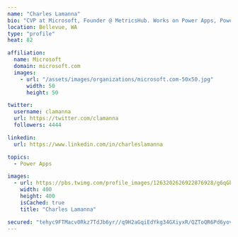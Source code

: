 ```yaml
---
name: "Charles Lamanna"
bio: "CVP at Microsoft, Founder @ MetricsHub. Works on Power Apps, Power Automate, Power Virtual Agent, Common Data Service and Dynamics 365."
location: Bellevue, WA
type: "profile"
heat: 82

affiliation:
  name: Microsoft
  domain: microsoft.com
  images:
    - url: "/assets/images/organizations/microsoft.com-50x50.jpg"
      width: 50
      height: 50

twitter:
  username: clamanna
  url: https://twitter.com/clamanna
  followers: 4444

linkedin:
  url: https://www.linkedin.com/in/charleslamanna

topics:
  - Power Apps

images:
  - url: https://pbs.twimg.com/profile_images/1263202626922876928/g6qGbHZ-_400x400.jpg
    width: 400
    height: 400
    isCached: true
    title: "Charles Lamanna"

secured: "tehyc9FTMacv0Rkz7TdJb6yr//q9H2aGqiEdYkg34GXiyxR/QZToQR6Pd6yovkV95TwQfgC4TVZsma6zt8XXOmCKZcII1k7R1immRcQeEzYjJcoPUrR9RmeIlHfwm1fegCkRIvJEZ+ys69C0b+NDX3l+tHet/IhgV7eE4Vy9+BnWvjuCnKxvJZGSFOBRQ8wXoQ79WgmguMN43n8Ca8sc9VkFHg7rmy0nOcbTythVTbpawgWsIl1bW/rELDoLBafLuHN7sgRgbZmZpjn09O+/BMLdrbqtA4V+jcaHlOsXLlFvOgu+KnQ+GrhFvE7dCnDEj5Y6ondi7Oo96eNjI4WrxMaETJuP3t/Z79K4p6A5XJoD1GnwapeX3mVQQj8Ztty5hqK1o4SYSmLPhtG2CIuhT2JSWjoN4Mcd4/CyzYu9tqQ=;tdFnbyibfq12s6F5fcLFyQ=="
---
```


